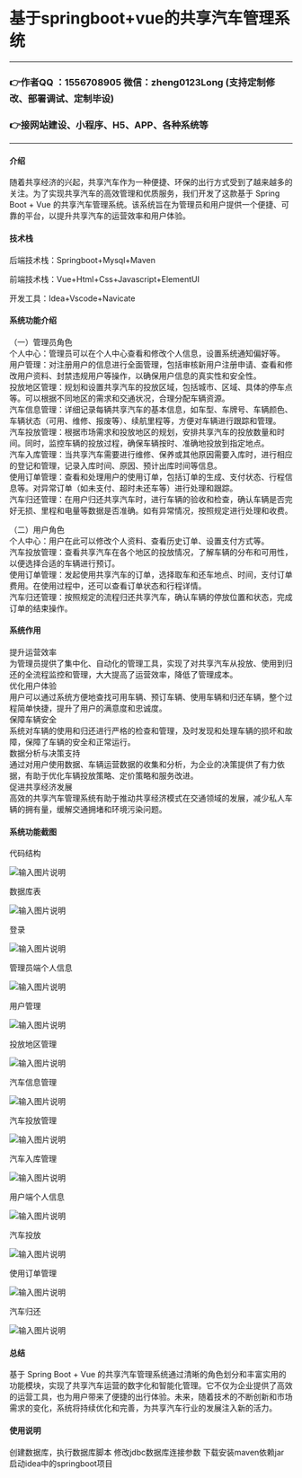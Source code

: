 # 基于springboot+vue的共享汽车管理系统

---
### 👉作者QQ ：1556708905 微信：zheng0123Long (支持定制修改、部署调试、定制毕设)

### 👉接网站建设、小程序、H5、APP、各种系统等

---

#### 介绍

随着共享经济的兴起，共享汽车作为一种便捷、环保的出行方式受到了越来越多的关注。为了实现共享汽车的高效管理和优质服务，我们开发了这款基于 Spring Boot + Vue 的共享汽车管理系统。该系统旨在为管理员和用户提供一个便捷、可靠的平台，以提升共享汽车的运营效率和用户体验。

#### 技术栈

后端技术栈：Springboot+Mysql+Maven

前端技术栈：Vue+Html+Css+Javascript+ElementUI

开发工具：Idea+Vscode+Navicate

#### 系统功能介绍

（一）管理员角色    
个人中心：管理员可以在个人中心查看和修改个人信息，设置系统通知偏好等。  
用户管理：对注册用户的信息进行全面管理，包括审核新用户注册申请、查看和修改用户资料、封禁违规用户等操作，以确保用户信息的真实性和安全性。  
投放地区管理：规划和设置共享汽车的投放区域，包括城市、区域、具体的停车点等。可以根据不同地区的需求和交通状况，合理分配车辆资源。  
汽车信息管理：详细记录每辆共享汽车的基本信息，如车型、车牌号、车辆颜色、车辆状态（可用、维修、报废等）、续航里程等，方便对车辆进行跟踪和管理。  
汽车投放管理：根据市场需求和投放地区的规划，安排共享汽车的投放数量和时间。同时，监控车辆的投放过程，确保车辆按时、准确地投放到指定地点。  
汽车入库管理：当共享汽车需要进行维修、保养或其他原因需要入库时，进行相应的登记和管理，记录入库时间、原因、预计出库时间等信息。  
使用订单管理：查看和处理用户的使用订单，包括订单的生成、支付状态、行程信息等。对异常订单（如未支付、超时未还车等）进行处理和跟踪。  
汽车归还管理：在用户归还共享汽车时，进行车辆的验收和检查，确认车辆是否完好无损、里程和电量等数据是否准确。如有异常情况，按照规定进行处理和收费。  

（二）用户角色  
个人中心：用户在此可以修改个人资料、查看历史订单、设置支付方式等。  
汽车投放管理：查看共享汽车在各个地区的投放情况，了解车辆的分布和可用性，以便选择合适的车辆进行预订。  
使用订单管理：发起使用共享汽车的订单，选择取车和还车地点、时间，支付订单费用。在使用过程中，还可以查看订单状态和行程详情。  
汽车归还管理：按照规定的流程归还共享汽车，确认车辆的停放位置和状态，完成订单的结束操作。  

#### 系统作用

提升运营效率  
为管理员提供了集中化、自动化的管理工具，实现了对共享汽车从投放、使用到归还的全流程监控和管理，大大提高了运营效率，降低了管理成本。  
优化用户体验  
用户可以通过系统方便地查找可用车辆、预订车辆、使用车辆和归还车辆，整个过程简单快捷，提升了用户的满意度和忠诚度。  
保障车辆安全  
系统对车辆的使用和归还进行严格的检查和管理，及时发现和处理车辆的损坏和故障，保障了车辆的安全和正常运行。  
数据分析与决策支持  
通过对用户使用数据、车辆运营数据的收集和分析，为企业的决策提供了有力依据，有助于优化车辆投放策略、定价策略和服务改进。  
促进共享经济发展  
高效的共享汽车管理系统有助于推动共享经济模式在交通领域的发展，减少私人车辆的拥有量，缓解交通拥堵和环境污染问题。  

#### 系统功能截图

代码结构

![输入图片说明](images/fce63ee601072895165edeab2e6e183.png)

数据库表

![输入图片说明](images/8e74d39dbd9ce3c349340af6fe329eb.png)

登录

![输入图片说明](images/88c2a552070fdb2c7833c795a13a766.png)

管理员端个人信息

![输入图片说明](images/1ed3dd0651a3532f1414f8b4dc32527.png)

用户管理

![输入图片说明](images/01b7b12d4ef972183d45dbac4244c91.png)

投放地区管理

![输入图片说明](images/bedf988f9a068c940cd6476923412ee.png)

汽车信息管理

![输入图片说明](images/e33d1907ac80cd3d00d25a320fdc7ef.png)

汽车投放管理

![输入图片说明](images/73751ce038eef8cf4912a32cbec589b.png)

汽车入库管理

![输入图片说明](images/655c528e2423f66a9fc9f808c8f1268.png)

用户端个人信息

![输入图片说明](images/8d25430476c55a3e5785c87a7dbd9a1.png)

汽车投放

![输入图片说明](images/cc99ad24b2ace405cb4b638d02105a4.png)

使用订单管理

![输入图片说明](images/0bef86e3ae634fd48f49b2a3139c266.png)

汽车归还

![输入图片说明](images/2f9b6c54576d2d0cd9670e8399af27e.png)

#### 总结

基于 Spring Boot + Vue 的共享汽车管理系统通过清晰的角色划分和丰富实用的功能模块，实现了共享汽车运营的数字化和智能化管理。它不仅为企业提供了高效的运营工具，也为用户带来了便捷的出行体验。未来，随着技术的不断创新和市场需求的变化，系统将持续优化和完善，为共享汽车行业的发展注入新的活力。

#### 使用说明

创建数据库，执行数据库脚本 修改jdbc数据库连接参数 下载安装maven依赖jar 启动idea中的springboot项目